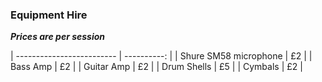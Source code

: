### Equipment Hire

***Prices are per session***

| ------------------------- | ----------: |
| Shure SM58 microphone     | £2          |
| Bass Amp                  | £2          |
| Guitar Amp                | £2          |
| Drum Shells               | £5          |
| Cymbals                   | £2          |
